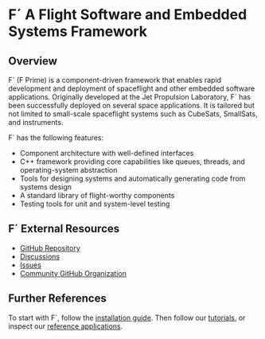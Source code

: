# F´ A Flight Software and Embedded Systems Framework

## Overview
F´ (F Prime) is a component-driven framework that enables rapid development and deployment of spaceflight and other embedded software applications. Originally developed at the Jet Propulsion Laboratory, F´ has been successfully deployed on several space applications. It is tailored but not limited to small-scale spaceflight systems such as CubeSats, SmallSats, and instruments.

F´ has the following features:

- Component architecture with well-defined interfaces
- C++ framework providing core capabilities like queues, threads, and operating-system abstraction
- Tools for designing systems and automatically generating code from systems design
- A standard library of flight-worthy components
- Testing tools for unit and system-level testing

## F´ External Resources
- [GitHub Repository](https://github.com/nasa/fprime)
- [Discussions](https://github.com/nasa/fprime/discussions)
- [Issues](https://github.com/nasa/fprime/issues)
- [Community GitHub Organization](https://github.com/fprime-community)


## Further References

To start with F´, follow the [installation guide](installing-fprime.md). Then follow our [tutorials](../documentation/tutorials/index.md), or inspect our [reference applications](https://github.com/fprime-community#references).